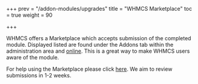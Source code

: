 +++
prev = "/addon-modules/upgrades"
title = "WHMCS Marketplace"
toc = true
weight = 90

+++

WHMCS offers a Marketplace which accepts submission of the completed module.
Displayed listed are found under the Addons tab within the administration area and [online][marketplace].
This is a great way to make WHMCS users aware of the module.

For help using the Marketplace please click [here][marketplace-help].
We aim to review submissions in 1-2 weeks.

[marketplace]: https://marketplace.whmcs.com "WHMCS Marketplace"
[marketplace-help]: https://marketplace.whmcs.com/help "WHMCS Marketplace Help"
